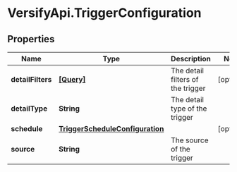 # VersifyApi.TriggerConfiguration

## Properties

Name | Type | Description | Notes
------------ | ------------- | ------------- | -------------
**detailFilters** | [**[Query]**](Query.md) | The detail filters of the trigger | [optional] 
**detailType** | **String** | The detail type of the trigger | 
**schedule** | [**TriggerScheduleConfiguration**](TriggerScheduleConfiguration.md) |  | [optional] 
**source** | **String** | The source of the trigger | 



